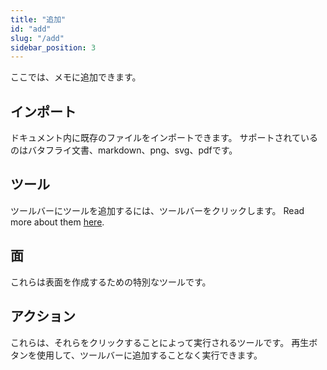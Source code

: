 ```yaml
---
title: "追加"
id: "add"
slug: "/add"
sidebar_position: 3
---
```


ここでは、メモに追加できます。

## インポート

ドキュメント内に既存のファイルをインポートできます。 サポートされているのはバタフライ文書、markdown、png、svg、pdfです。

## ツール

ツールバーにツールを追加するには、ツールバーをクリックします。 Read more about them [here](tools).

## 面

これらは表面を作成するための特別なツールです。

## アクション

これらは、それらをクリックすることによって実行されるツールです。 再生ボタンを使用して、ツールバーに追加することなく実行できます。
